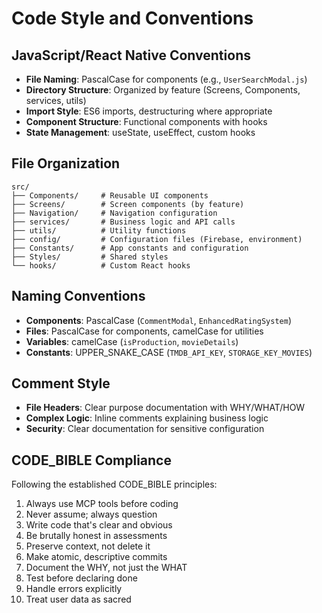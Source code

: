 # Code Style and Conventions

## JavaScript/React Native Conventions
- **File Naming**: PascalCase for components (e.g., `UserSearchModal.js`)
- **Directory Structure**: Organized by feature (Screens, Components, services, utils)
- **Import Style**: ES6 imports, destructuring where appropriate
- **Component Structure**: Functional components with hooks
- **State Management**: useState, useEffect, custom hooks

## File Organization
```
src/
├── Components/     # Reusable UI components
├── Screens/        # Screen components (by feature)
├── Navigation/     # Navigation configuration
├── services/       # Business logic and API calls
├── utils/          # Utility functions
├── config/         # Configuration files (Firebase, environment)
├── Constants/      # App constants and configuration
├── Styles/         # Shared styles
└── hooks/          # Custom React hooks
```

## Naming Conventions
- **Components**: PascalCase (`CommentModal`, `EnhancedRatingSystem`)
- **Files**: PascalCase for components, camelCase for utilities
- **Variables**: camelCase (`isProduction`, `movieDetails`)
- **Constants**: UPPER_SNAKE_CASE (`TMDB_API_KEY`, `STORAGE_KEY_MOVIES`)

## Comment Style
- **File Headers**: Clear purpose documentation with WHY/WHAT/HOW
- **Complex Logic**: Inline comments explaining business logic
- **Security**: Clear documentation for sensitive configuration

## CODE_BIBLE Compliance
Following the established CODE_BIBLE principles:
1. Always use MCP tools before coding
2. Never assume; always question
3. Write code that's clear and obvious
4. Be brutally honest in assessments
5. Preserve context, not delete it
6. Make atomic, descriptive commits
7. Document the WHY, not just the WHAT
8. Test before declaring done
9. Handle errors explicitly
10. Treat user data as sacred